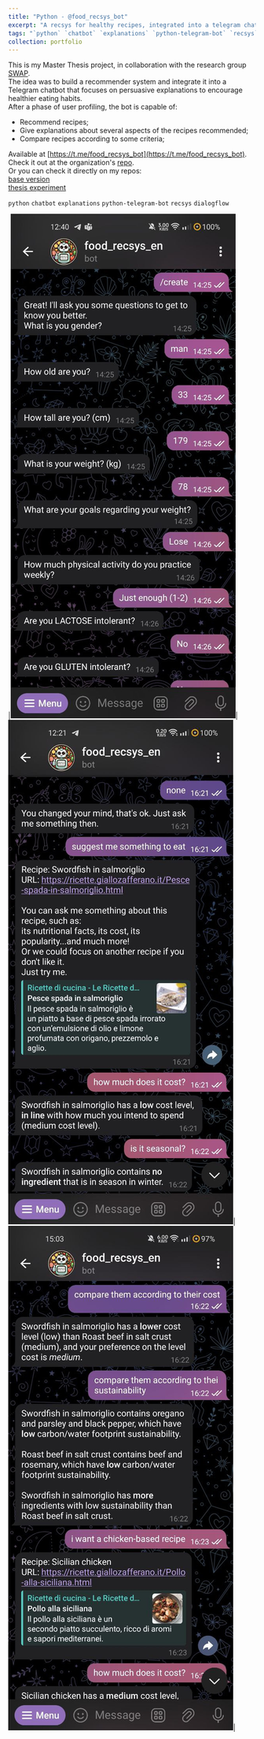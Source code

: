 ```yaml
---
title: "Python - @food_recsys_bot"
excerpt: "A recsys for healthy recipes, integrated into a telegram chatbot and focused on persuasive explanations to encourage users to adopt healthier eating habits."
tags: "`python` `chatbot` `explanations` `python-telegram-bot` `recsys` `dialogflow`"
collection: portfolio
---
```


This is my Master Thesis project, in collaboration with the research group [SWAP](http://www.di.uniba.it/~swap/). \
The idea was to build a recommender system and integrate it into a Telegram chatbot that focuses on persuasive explanations to encourage healthier eating habits. \
After a phase of user profiling, the bot is capable of:
- Recommend recipes;
- Give explanations about several aspects of the recipes recommended;
- Compare recipes according to some criteria;

Available at [https://t.me/food_recsys_bot](https://t.me/food_recsys_bot). \
Check it out at the organization's [repo](https://github.com/swapUniba/food_recsys_bot). \
Or you can check it directly on my repos: \
[base version](https://github.com/GianFederico/FoodRecSysBot/tree/gianfederico) \
[thesis experiment](https://github.com/GianFederico/FoodRecSysBot/tree/thesis_poli)

`python` `chatbot` `explanations` `python-telegram-bot` `recsys` `dialogflow`

|<img src='/images/bot0.jpg'>|<img src='/images/bot1.jpg'>|<img src='/images/bot3.jpg'>|